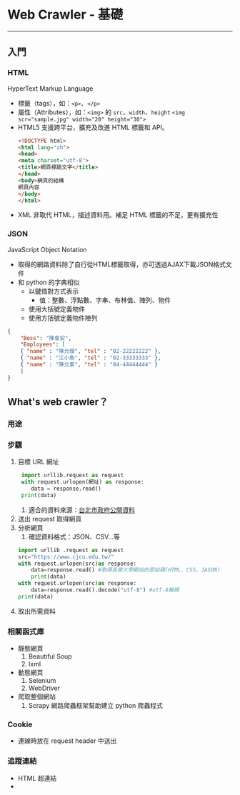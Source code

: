 # Web Crawler - 基礎

----
## 入門
### HTML
HyperText Markup Language
- 標籤（tags），如：`<p>`、`</p>`
- 屬性（Attributes），如：`<img>` 的 `src`、`width`、`height`
  `<img scr="sample.jpg" width="20" height="30">`
- HTML5 支援跨平台，擴充及改進 HTML 標籤和 API。
    ```html
    <!DOCTYPE html>
    <html lang="zh">
    <head>  
    <meta charset="utf-8">
    <title>網頁標題文字</title>
    </head>
    <body>網頁的結構
    網頁內容
    </body>
    </html>
    ```
- XML 非取代 HTML，描述資料用。補足 HTML 標籤的不足，更有擴充性

### JSON
JavaScript Object Notation
- 取得的網路資料除了自行從HTML標籤取得，亦可透過AJAX下載JSON格式文件
- 和 python 的字典相似
  - 以鍵值對方式表示
    - 值：整數、浮點數、字串、布林值、陣列、物件
  - 使用大括號定義物件
  - 使用方括號定義物件陣列

```json
{
    "Boss": "陳會安",
    "Employees": [
    { "name" : "陳允傑", "tel" : "02-22222222" },
    { "name" : "江小魚", "tel" : "02-33333333" },
    { "name" : "陳允東", "tel" : "04-44444444" }
    ]
}
```


## What's web crawler？
### 用途

### 步驟
1. 目標 URL 網址
   ```python
    import urllib.request as request
    with request.urlopen(網址) as response:
       data = response.read()
    print(data)
   ```
   1. 適合的資料來源：[台北市政府公開資料](http://data/taipei/)
2. 送出 request 取得網頁
3. 分析網頁
   1. 確認資料格式：JSON、CSV...等
    ```python
    import urllib .request as request
    src="https://www.cjcu.edu.tw/"
    with request.urlopen(src)as response:
        data=response.read() #取得長榮大學網站的原始碼(HTML、CSS、JASON)
        print(data)
    with request.urlopen(src)as response:
        data=response.read().decode("utf-8") #utf-8解碼
    print(data)
    ```
4. 取出所需資料

### 相關函式庫
- 靜態網頁
  1. Beautiful Soup
  2. lxml
- 動態網頁
  1. Selenium
  2. WebDriver
- 爬取整個網站
  1. Scrapy 網路爬蟲框架幫助建立 python 爬蟲程式

### Cookie
- 連線時放在 request header 中送出

### 追蹤連結
- HTML 超連結
- 
